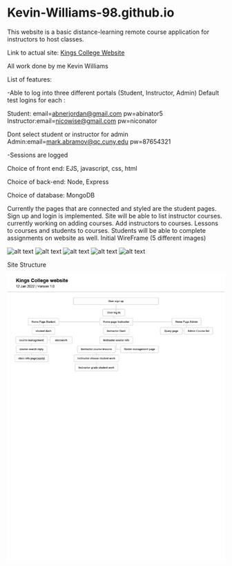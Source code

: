 # Kevin-Williams-98.github.io

This website is a basic distance-learning remote course application for instructors to host classes.

Link to actual site: [Kings College Website](https://kings-college-remote.herokuapp.com/)

All work done by me Kevin Williams

List of features:

-Able to log into three different portals (Student, Instructor, Admin)
Default test logins for each :

Student: email=abnerjordan@gmail.com pw=abinator5
Instructor:email=nicowise@gmail.com pw=niconator

Dont select student or instructor for admin
Admin:email=mark.abramov@qc.cuny.edu pw=87654321

-Sessions are logged

Choice of front end: EJS, javascript, css, html

Choice of back-end: Node, Express

Choice of database: MongoDB

Currently the pages that are connected and styled are the student pages. Sign up and login is implemented. Site will be able to list instructor courses. currently working on adding courses. Add instructors to courses. Lessons to courses and students to courses. Students will be able to complete assignments on website as well.
Initial WireFrame (5 different images)

![alt text](https://github.com/Kevin-Williams-98/Kevin-Williams-98.github.io/blob/main/WireFrameFinal-images/0001.jpg)
![alt text](https://github.com/Kevin-Williams-98/Kevin-Williams-98.github.io/blob/main/WireFrameFinal-images/0002.jpg)
![alt text](https://github.com/Kevin-Williams-98/Kevin-Williams-98.github.io/blob/main/WireFrameFinal-images/0003.jpg)
![alt text](https://github.com/Kevin-Williams-98/Kevin-Williams-98.github.io/blob/main/WireFrameFinal-images/0004.jpg)
![alt text](https://github.com/Kevin-Williams-98/Kevin-Williams-98.github.io/blob/main/WireFrameFinal-images/0005.jpg)

Site Structure

![Initial site map](https://github.com/Kevin-Williams-98/Kevin-Williams-98.io/blob/main/kings%20college%20sitemap.jpg)
